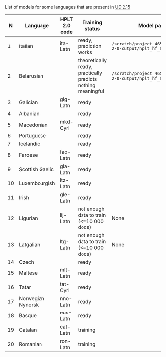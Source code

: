 List of models for some languages that are present in [UD 2.15](https://universaldependencies.org/#download) 

| N  |Language|HPLT 2.0 code| Training status                                              | Model path                                                        |
|----|--------|-------------|--------------------------------------------------------------|-------------------------------------------------------------------|
| 1  |Italian|ita-Latn| ready, prediction works                                      | `/scratch/project_465001386/hplt-2-0-output/hplt_hf_models/itaL/` |
| 2  |Belarusian| | theoretically ready, practically predicts nothing meaningful | `/scratch/project_465001386/hplt-2-0-output/hplt_hf_models/belC/` |
| 3  |Galician|glg-Latn| ready                                                        |                                                                   |
| 4  |Albanian| | ready                                                        |                                                                   |
| 5  |Macedonian|mkd-Cyrl| ready                                                        |                                                                   |
| 6  |Portuguese| | ready                                                        |                                                                   |
| 7  |Icelandic| | ready                                                        |                                                                   |
| 8  |Faroese|fao-Latn| ready                                                        |                                                                   |
| 9  |Scottish Gaelic|gla-Latn| ready                                                        |                                                                   |
| 10 |Luxembourgish|ltz-Latn| ready                                                        |                                                                   |
| 11 | Irish| gle-Latn| ready                                                        |                                                                   |
| 12 |Ligurian| lij-Latn| not enough data to train (<=10 000 docs)                     | None                                                              |
| 13 |Latgalian| ltg-Latn| not enough data to train (<=10 000 docs)                     | None                                                                 |
|14|Czech| | ready                                                        | |
|15|Maltese|mlt-Latn| ready                                                        ||
|16|Tatar|tat-Cyrl| ready                                                        | |
|17|Norwegian Nynorsk|nno-Latn| ready                                                        ||
|18|Basque|eus-Latn| ready                                                        | |
|19|Catalan| cat-Latn| training                                                     | |
|20|Romanian|ron-Latn| training                                                     | |

